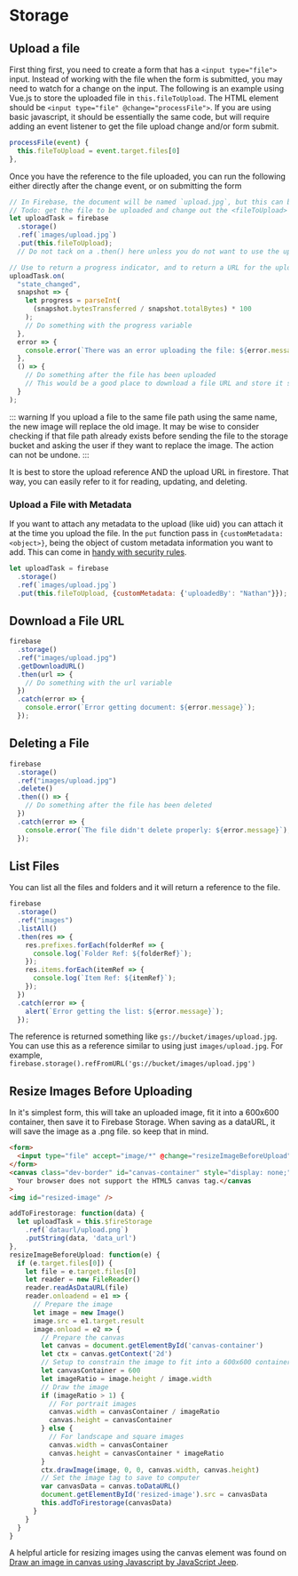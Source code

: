 # Storage

## Upload a file

First thing first, you need to create a form that has a `<input type="file">` input. Instead of working with the file when the form is submitted, you may need to watch for a change on the input. The following is an example using Vue.js to store the uploaded file in `this.fileToUpload`. The HTML element should be `<input type="file" @change="processFile">`. If you are using basic javascript, it should be essentially the same code, but will require adding an event listener to get the file upload change and/or form submit.

```js
processFile(event) {
  this.fileToUpload = event.target.files[0]
},
```

Once you have the reference to the file uploaded, you can run the following either directly after the change event, or on submitting the form

```js
// In Firebase, the document will be named `upload.jpg`, but this can be customized to be whatever you want.
// Todo: get the file to be uploaded and change out the <fileToUpload>
let uploadTask = firebase
  .storage()
  .ref(`images/upload.jpg`)
  .put(this.fileToUpload);
  // Do not tack on a .then() here unless you do not want to use the uploadTask.on() function

// Use to return a progress indicator, and to return a URL for the uploaded image
uploadTask.on(
  "state_changed",
  snapshot => {
    let progress = parseInt(
      (snapshot.bytesTransferred / snapshot.totalBytes) * 100
    );
    // Do something with the progress variable
  },
  error => {
    console.error(`There was an error uploading the file: ${error.message}`);
  },
  () => {
    // Do something after the file has been uploaded
    // This would be a good place to download a file URL and store it somewhere
  }
);
```

::: warning
If you upload a file to the same file path using the same name, the new image will replace the old image. It may be wise to consider checking if that file path already exists before sending the file to the storage bucket and asking the user if they want to replace the image. The action can not be undone.
:::

It is best to store the upload reference AND the upload URL in firestore. That way, you can easily refer to it for reading, updating, and deleting.


### Upload a File with Metadata

If you want to attach any metadata to the upload (like uid) you can attach it at the time you upload the file. In the `put` function pass in `{customMetadata: <object>}`, <object> being the object of custom metadata information you want to add. This can come in [handy with security rules](https://stackoverflow.com/questions/42653967/firebase-storage-custom-metadata-security-rule-for-list-of-uids).

```js
let uploadTask = firebase
  .storage()
  .ref(`images/upload.jpg`)
  .put(this.fileToUpload, {customMetadata: {'uploadedBy': "Nathan"}});
```

## Download a File URL

```js
firebase
  .storage()
  .ref("images/upload.jpg")
  .getDownloadURL()
  .then(url => {
    // Do something with the url variable
  })
  .catch(error => {
    console.error(`Error getting document: ${error.message}`);
  });
```

## Deleting a File

```js
firebase
  .storage()
  .ref("images/upload.jpg")
  .delete()
  .then(() => {
    // Do something after the file has been deleted
  })
  .catch(error => {
    console.error(`The file didn't delete properly: ${error.message}`);
  });
```

## List Files

You can list all the files and folders and it will return a reference to the file. 

```js
firebase
  .storage()
  .ref("images")
  .listAll()
  .then(res => {
    res.prefixes.forEach(folderRef => {
      console.log(`Folder Ref: ${folderRef}`);
    });
    res.items.forEach(itemRef => {
      console.log(`Item Ref: ${itemRef}`);
    });
  })
  .catch(error => {
    alert(`Error getting the list: ${error.message}`);
  });
```

The reference is returned something like `gs://bucket/images/upload.jpg`. You can use this as a reference similar to using just `images/upload.jpg`. For example, `firebase.storage().refFromURL('gs://bucket/images/upload.jpg')`

## Resize Images Before Uploading

In it's simplest form, this will take an uploaded image, fit it into a 600x600 container, then save it to Firebase Storage. When saving as a dataURL, it will save the image as a .png file. so keep that in mind.

``` html
<form>
  <input type="file" accept="image/*" @change="resizeImageBeforeUpload" />
</form>
<canvas class="dev-border" id="canvas-container" style="display: none;">
  Your browser does not support the HTML5 canvas tag.</canvas
>
<img id="resized-image" />
```

``` js
addToFirestorage: function(data) {
  let uploadTask = this.$fireStorage
    .ref(`dataurl/upload.png`)
    .putString(data, 'data_url')
},
resizeImageBeforeUpload: function(e) {
  if (e.target.files[0]) {
    let file = e.target.files[0]
    let reader = new FileReader()
    reader.readAsDataURL(file)
    reader.onloadend = e1 => {
      // Prepare the image
      let image = new Image()
      image.src = e1.target.result
      image.onload = e2 => {
        // Prepare the canvas
        let canvas = document.getElementById('canvas-container')
        let ctx = canvas.getContext('2d')
        // Setup to constrain the image to fit into a 600x600 container
        let canvasContainer = 600
        let imageRatio = image.height / image.width
        // Draw the image
        if (imageRatio > 1) {
          // For portrait images
          canvas.width = canvasContainer / imageRatio
          canvas.height = canvasContainer
        } else {
          // For landscape and square images
          canvas.width = canvasContainer
          canvas.height = canvasContainer * imageRatio
        }
        ctx.drawImage(image, 0, 0, canvas.width, canvas.height)
        // Set the image tag to save to computer
        var canvasData = canvas.toDataURL()
        document.getElementById('resized-image').src = canvasData
        this.addToFirestorage(canvasData)
      }
    }
  }
}
```

A helpful article for resizing images using the canvas element was found on [Draw an image in canvas using Javascript by JavaScript Jeep](https://medium.com/front-end-weekly/draw-an-image-in-canvas-using-javascript-%EF%B8%8F-2f75b7232c63).
